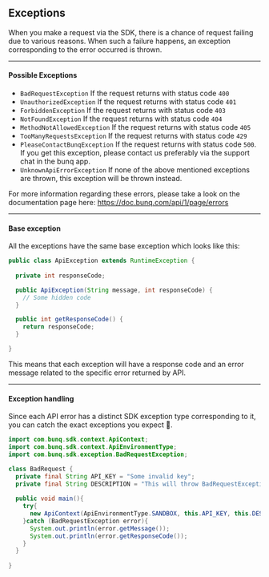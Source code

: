 ## Exceptions
When you make a request via the SDK, there is a chance of request failing
due to various reasons. When such a failure happens, an exception
corresponding to the error occurred is thrown.


----
#### Possible Exceptions
* `BadRequestException` If the request returns with status code `400`
* `UnauthorizedException` If the request returns with status code `401`
* `ForbiddenException` If the request returns with status code `403`
* `NotFoundException` If the request returns with status code `404`
* `MethodNotAllowedException` If the request returns with status code `405`
* `TooManyRequestsException` If the request returns with status code `429`
* `PleaseContactBunqException` If the request returns with status code `500`.
If you get this exception, please contact us preferably via the support chat in the bunq app.
* `UnknownApiErrorException` If none of the above mentioned exceptions are thrown,
this exception will be thrown instead.

For more information regarding these errors, please take a look on the documentation
page here: https://doc.bunq.com/api/1/page/errors

---
#### Base exception
All the exceptions have the same base exception which looks like this:
```java
public class ApiException extends RuntimeException {
  
  private int responseCode;

  public ApiException(String message, int responseCode) {
    // Some hidden code    
  }

  public int getResponseCode() {
    return responseCode;
  }

}
```
This means that each exception will have a response code and an error message
related to the specific error returned by API.

---
#### Exception handling
Since each API error has a distinct SDK exception type corresponding to it,
you can catch the exact exceptions you expect 👏.

```java
import com.bunq.sdk.context.ApiContext;
import com.bunq.sdk.context.ApiEnvironmentType;
import com.bunq.sdk.exception.BadRequestException;

class BadRequest {
  private final String API_KEY = "Some invalid key";
  private final String DESCRIPTION = "This will throw BadRequestException.";
  
  public void main(){
    try{
      new ApiContext(ApiEnvironmentType.SANDBOX, this.API_KEY, this.DESCRIPTION);
    }catch (BadRequestException error){
      System.out.println(error.getMessage());
      System.out.println(error.getResponseCode());
    }
  }
  
}
```
